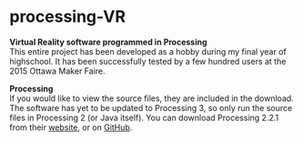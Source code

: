 # processing-VR
__Virtual Reality software programmed in Processing__ <br>
This entire project has been developed as a hobby during my final year of highschool. It has been successfully tested by a few hundred users at the 2015 Ottawa Maker Faire.

__Processing__ <br>
If you would like to view the source files, they are included in the download. The software has yet to be updated to Processing 3, so only run the source files in Processing 2 (or Java itself). You can download Processing 2.2.1 from their [website](https://processing.org/download/), or on [GitHub](https://github.com/processing/processing).
